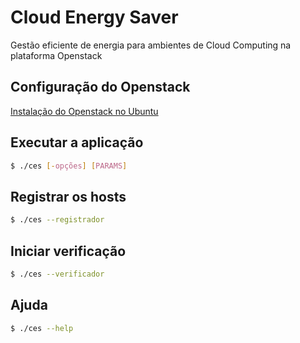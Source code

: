 # Cloud Energy Saver
Gestão eficiente de energia para ambientes de Cloud Computing na plataforma Openstack

## Configuração do Openstack
[Instalação do Openstack no Ubuntu](http://danilosantos.info/instalacao-do-openstack-pike-no-ubuntu-16-04/)


## Executar a aplicação

```sh
$ ./ces [-opções] [PARAMS]

```

## Registrar os hosts
```sh
$ ./ces --registrador

```

## Iniciar verificação
```sh
$ ./ces --verificador

```

## Ajuda
```sh
$ ./ces --help

```


